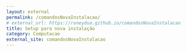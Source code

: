 ```yaml
---
layout: external
permalink: /comandosNovaInstalacao/
# external_url: https://roneydua.github.io/comandosNovaInstalacao
title: Setup para nova instalação
category: Computacao
external_site: comandosNovaInstalacao
---
```

